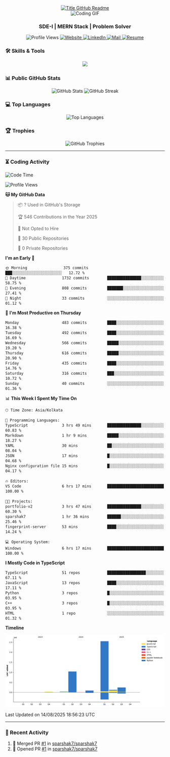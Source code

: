 <div style="text-align: center;">
  <a href="https://git.io/typing-svg" target="_blank">
    <img src="https://readme-typing-svg.herokuapp.com?font=Inter&weight=800&size=35&duration=3000&pause=500&multiline=true&width=650&height=140&lines=%24+whoami;Sparshak+Nag" alt="Title GitHub Readme" />
  </a>
</div>

<div align="center">
    <img src="https://miro.medium.com/v2/resize:fit:640/0*Z4HRalcoNb8m_zej.gif" alt="Coding GIF" />
</div>


<h3 align="center">SDE-I | MERN Stack | Problem Solver</h3>

<p align="center">
  <img src="https://komarev.com/ghpvc/?username=sparshak7&label=Profile%20views&color=brightgreen&style=for-the-badge&abbreviated=true" alt="Profile Views" />
  <a href="https://sparshak-nag-portfolio.vercel.app/">
    <img src="https://img.shields.io/badge/Website-portfolio-informational?style=for-the-badge&color=00ADB5&logo=about.me&logoColor=white" alt="Website" />
  </a>
  <a href="https://www.linkedin.com/in/sparshak7">
    <img src="https://img.shields.io/badge/LinkedIn-Sparshak-informational?style=for-the-badge&logo=linkedin&logoColor=white" alt="LinkedIn" />
  </a>
  <a href="mailto:sparshaknag247@gmail.com?subject=Hey!">
    <img src="https://img.shields.io/badge/Gmail-sparshaknag247@gmail.com-informational?style=for-the-badge&color=EA4335&logo=gmail&logoColor=white" alt="Mail" />
  </a>
  <a href="https://drive.google.com/file/d/17BCueR3tYjVhj0I_WwyoFPtNVsM4_B7b/view?usp=sharing">
    <img src="https://img.shields.io/badge/Drive-Resume-informational?style=for-the-badge&color=EA4265&logo=gmail&logoColor=white" alt="Resume" />
  </a>
</p>

</p>

### 🛠 Skills & Tools

<p align="center">
  <img src="https://skillicons.dev/icons?i=js,ts,cpp,java,react,nodejs,express,mongodb,git,postman,docker,redis,rabbitmq,html,css,nginx&perline=8" />
</p>

### 📊 Public GitHub Stats

<p align="center">
  <img src="https://github-readme-stats.vercel.app/api?username=sparshak7&show_icons=true&theme=tokyonight" alt="GitHub Stats" />
  
  <img src="https://github-readme-streak-stats.herokuapp.com/?user=sparshak7&theme=tokyonight" alt="GitHub Streak" />
</p>

### 💻 Top Languages

<p align="center">
  <img src="https://github-readme-stats.vercel.app/api/top-langs/?username=sparshak7&layout=compact&theme=tokyonight" alt="Top Languages" />
</p>

### 🏆 Trophies

<p align="center">
  <img src="https://github-profile-trophy.vercel.app/?username=sparshak7&theme=tokyonight&margin-w=15" alt="GitHub Trophies" />
</p>

---

### ⏳ Coding Activity

<!--START_SECTION:waka-->
![Code Time](http://img.shields.io/badge/Code%20Time-6%20hrs%2017%20mins-blue)

![Profile Views](http://img.shields.io/badge/Profile%20Views-80-blue)

**🐱 My GitHub Data** 

> 📦 ? Used in GitHub's Storage 
 > 
> 🏆 546 Contributions in the Year 2025
 > 
> 🚫 Not Opted to Hire
 > 
> 📜 30 Public Repositories 
 > 
> 🔑 0 Private Repositories 
 > 
**I'm an Early 🐤** 

```text
🌞 Morning                375 commits         ███░░░░░░░░░░░░░░░░░░░░░░   12.72 % 
🌆 Daytime                1732 commits        ███████████████░░░░░░░░░░   58.75 % 
🌃 Evening                808 commits         ███████░░░░░░░░░░░░░░░░░░   27.41 % 
🌙 Night                  33 commits          ░░░░░░░░░░░░░░░░░░░░░░░░░   01.12 % 
```
📅 **I'm Most Productive on Thursday** 

```text
Monday                   483 commits         ████░░░░░░░░░░░░░░░░░░░░░   16.38 % 
Tuesday                  492 commits         ████░░░░░░░░░░░░░░░░░░░░░   16.69 % 
Wednesday                566 commits         █████░░░░░░░░░░░░░░░░░░░░   19.20 % 
Thursday                 616 commits         █████░░░░░░░░░░░░░░░░░░░░   20.90 % 
Friday                   435 commits         ████░░░░░░░░░░░░░░░░░░░░░   14.76 % 
Saturday                 316 commits         ███░░░░░░░░░░░░░░░░░░░░░░   10.72 % 
Sunday                   40 commits          ░░░░░░░░░░░░░░░░░░░░░░░░░   01.36 % 
```


📊 **This Week I Spent My Time On** 

```text
🕑︎ Time Zone: Asia/Kolkata

💬 Programming Languages: 
TypeScript               3 hrs 49 mins       ███████████████░░░░░░░░░░   60.83 % 
Markdown                 1 hr 9 mins         █████░░░░░░░░░░░░░░░░░░░░   18.27 % 
YAML                     30 mins             ██░░░░░░░░░░░░░░░░░░░░░░░   08.04 % 
JSON                     17 mins             █░░░░░░░░░░░░░░░░░░░░░░░░   04.68 % 
Nginx configuration file 15 mins             █░░░░░░░░░░░░░░░░░░░░░░░░   04.17 % 

🔥 Editors: 
VS Code                  6 hrs 17 mins       █████████████████████████   100.00 % 

🐱‍💻 Projects: 
portfolio-v2             3 hrs 47 mins       ███████████████░░░░░░░░░░   60.30 % 
sparshak7                1 hr 36 mins        ██████░░░░░░░░░░░░░░░░░░░   25.46 % 
fingerprint-server       53 mins             ████░░░░░░░░░░░░░░░░░░░░░   14.24 % 

💻 Operating System: 
Windows                  6 hrs 17 mins       █████████████████████████   100.00 % 
```

**I Mostly Code in TypeScript** 

```text
TypeScript               51 repos            █████████████████░░░░░░░░   67.11 % 
JavaScript               13 repos            ████░░░░░░░░░░░░░░░░░░░░░   17.11 % 
Python                   3 repos             █░░░░░░░░░░░░░░░░░░░░░░░░   03.95 % 
C++                      3 repos             █░░░░░░░░░░░░░░░░░░░░░░░░   03.95 % 
HTML                     1 repo              ░░░░░░░░░░░░░░░░░░░░░░░░░   01.32 % 
```



**Timeline**

![Lines of Code chart](https://raw.githubusercontent.com/sparshak7/sparshak7/master/assets/bar_graph.png)


 Last Updated on 14/08/2025 18:56:23 UTC
<!--END_SECTION:waka-->

---

### 📅 Recent Activity

<!--START_SECTION:activity-->
1. 🎉 Merged PR [#1](https://github.com/sparshak7/sparshak7/pull/1) in [sparshak7/sparshak7](https://github.com/sparshak7/sparshak7)
2. 💪 Opened PR [#1](https://github.com/sparshak7/sparshak7/pull/1) in [sparshak7/sparshak7](https://github.com/sparshak7/sparshak7)
<!--END_SECTION:activity-->
